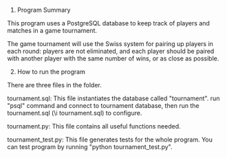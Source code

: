 1. Program Summary

This program uses a PostgreSQL database to keep track of players and matches in a game tournament.

The game tournament will use the Swiss system for pairing up players in each round: players are not eliminated, and each player should be paired with another player with the same number of wins, or as close as possible.

2. How to run the program

There are three files in the folder.

tournament.sql: This file instantiates the database called "tournament". run "psql" command and connect to tournament database, then run the tournament.sql (\i tournament.sql) to configure.

tournament.py: This file contains all useful functions needed.

tournament_test.py: This file generates tests for the whole program. You can test program by running "python tournament_test.py".

